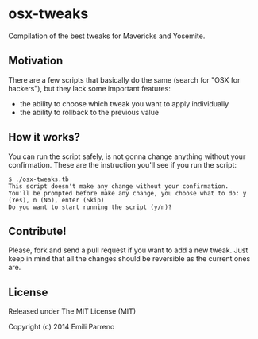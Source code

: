 # osx-tweaks

Compilation of the best tweaks for Mavericks and Yosemite.

## Motivation

There are a few scripts that basically do the same (search for "OSX for hackers"),
but they lack some important features:

- the ability to choose which tweak you want to apply individually
- the ability to rollback to the previous value

## How it works?

You can run the script safely, is not gonna change anything without your confirmation.
These are the instruction you'll see if you run the script:

    $ ./osx-tweaks.tb
    This script doesn't make any change without your confirmation.
    You'll be prompted before make any change, you choose what to do: y (Yes), n (No), enter (Skip)
    Do you want to start running the script (y/n)?

## Contribute!

Please, fork and send a pull request if you want to add a new tweak.
Just keep in mind that all the changes should be reversible as the current ones are.

## License

Released under The MIT License (MIT)

Copyright (c) 2014 Emili Parreno
